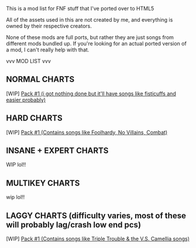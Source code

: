 This is a mod list for FNF stuff that I've ported over to HTML5

All of the assets used in this are not created by me, and everything is owned by their respective creators.

None of these mods are full ports, but rather they are just songs from different mods bundled up. If you're looking for an actual ported version of a mod, I can't really help with that.


vvv MOD LIST vvv

NORMAL CHARTS
-----------------
[WIP] [Pack #1 (i got nothing done but it'll have songs like fisticuffs and easier probably)](https://whiskinator.github.io/PackNormal_1/)

HARD CHARTS 
-----------------
[WIP] [Pack #1 (Contains songs like Foolhardy, No Villains, Combat)](https://whiskinator.github.io/PackHard_1/)

INSANE + EXPERT CHARTS
-----------------
WIP lol!!

MULTIKEY CHARTS
-----------------
wip lol!!

LAGGY CHARTS (difficulty varies, most of these will probably lag/crash low end pcs)
-----------------
[WIP] [Pack #1 (Contains songs like Triple Trouble & the V.S. Camellia songs)](https://whiskinator.github.io/PackLag_1/)

